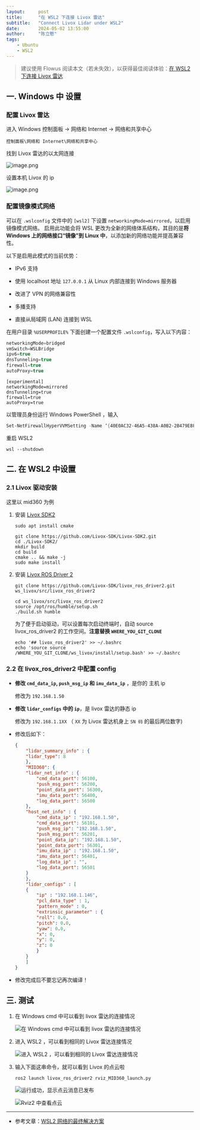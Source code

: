 ```yaml
---
layout:     post
title:      "在 WSL2 下连接 Livox 雷达"
subtitle:   "Connect Livox Lidar under WSL2"
date:       2024-05-02 13:55:00
author:     "陈立憨"
tags:
    - Ubuntu
    - WSL2
---
```


> 建议使用 Flowus 阅读本文（若未失效），以获得最佳阅读体验：[在 WSL2 下连接 Livox 雷达](https://flowus.cn/lihanchen/share/b32e10e4-b223-452e-8291-5303df318c31?code=4PP1RS)

## 一. Windows 中 设置

### 配置 Livox 雷达

进入 Windows 控制面板 → 网络和 Internet → 网络和共享中心

```
控制面板\网络和 Internet\网络和共享中心
```

找到 Livox 雷达的以太网连接

![image.png](/img/in-post/About_Ubuntu/Connect-Livox-Lidar-under-WSL2/image.png)

设置本机 Livox 的 ip

![image.png](/img/in-post/About_Ubuntu/Connect-Livox-Lidar-under-WSL2/image1.png)

### 配置镜像模式网络

可以在 `.wslconfig` 文件中的 `[wsl2]` 下设置 `networkingMode=mirrored`，以启用镜像模式网络。 启用此功能会将 WSL 更改为全新的网络体系结构，其目的是**将 Windows 上的网络接口“镜像”到 Linux 中**，以添加新的网络功能并提高兼容性。

以下是启用此模式的当前优势：

- IPv6 支持

- 使用 localhost 地址 `127.0.0.1` 从 Linux 内部连接到 Windows 服务器

- 改进了 VPN 的网络兼容性

- 多播支持

- 直接从局域网 (LAN) 连接到 WSL

在用户目录 `%USERPROFILE%` 下面创建一个配置文件 `.wslconfig`，写入以下内容：

```C
networkingMode=bridged
vmSwitch=WSLBridge
ipv6=true
dnsTunneling=true
firewall=true
autoProxy=true
```

```Shell
[experimental]
networkingMode=mirrored
dnsTunneling=true
firewall=true
autoProxy=true
```

以管理员身份运行 Windows PowerShell ，输入

```PowerShell
Set-NetFirewallHyperVVMSetting -Name ‘{40E0AC32-46A5-438A-A0B2-2B479E8F2E90}’ -DefaultInboundAction Allow
```

重启 WSL2

```Shell
wsl --shutdown
```

## 二. 在 WSL2 中设置

### 2.1 Livox 驱动安装

这里以 mid360 为例

1. 安装 [Livox SDK2](https://github.com/Livox-SDK/Livox-SDK2)

    ```Shell
    sudo apt install cmake
    ```

    ```Shell
    git clone https://github.com/Livox-SDK/Livox-SDK2.git
    cd ./Livox-SDK2/
    mkdir build
    cd build
    cmake .. && make -j
    sudo make install
    ```

1. 安装 [Livox ROS Driver 2](https://github.com/Livox-SDK/livox_ros_driver2)

    ```Shell
    git clone https://github.com/Livox-SDK/livox_ros_driver2.git ws_livox/src/livox_ros_driver2
    ```

    ```Shell
    cd ws_livox/src/livox_ros_driver2
    source /opt/ros/humble/setup.sh
    ./build.sh humble
    ```

    为了便于启动驱动，可以设置每次启动终端时，自动 source livox_ros_driver2 的工作空间。**注意替换 `WHERE_YOU_GIT_CLONE`**

    ```Shell
    echo '## livox_ros_driver2' >> ~/.bashrc
    echo 'source source /WHERE_YOU_GIT_CLONE/ws_livox/install/setup.bash' >> ~/.bashrc
    ```

### 2.2 在 livox_ros_driver2 中配置 config

- **修改 `cmd_data_ip`, `push_msg_ip` 和 `imu_data_ip`** ，是你的 主机 ip 

    修改为 `192.168.1.50`

- **修改 `lidar_configs` 中的 `ip`**，是 livox 雷达的静态 ip

    修改为 `192.168.1.1XX` （ `XX` 为 Livox 雷达机身上 `SN 码` 的最后两位数字)

- 修改后如下：

    ```json
    {
        "lidar_summary_info" : {
        "lidar_type": 8
        },
        "MID360": {
        "lidar_net_info" : {
            "cmd_data_port": 56100,
            "push_msg_port": 56200,
            "point_data_port": 56300,
            "imu_data_port": 56400,
            "log_data_port": 56500
        },
        "host_net_info" : {
            "cmd_data_ip" : "192.168.1.50",
            "cmd_data_port": 56101,
            "push_msg_ip": "192.168.1.50",
            "push_msg_port": 56201,
            "point_data_ip": "192.168.1.50",
            "point_data_port": 56301,
            "imu_data_ip" : "192.168.1.50",
            "imu_data_port": 56401,
            "log_data_ip" : "",
            "log_data_port": 56501
        }
        },
        "lidar_configs" : [
        {
            "ip" : "192.168.1.146",
            "pcl_data_type" : 1,
            "pattern_mode" : 0,
            "extrinsic_parameter" : {
            "roll": 0.0,
            "pitch": 0.0,
            "yaw": 0.0,
            "x": 0,
            "y": 0,
            "z": 0
            }
        }
        ]
    }
    ```

- 修改完成后不要忘记再次编译！

## 三. 测试
1. 在 Windows cmd 中可以看到 livox 雷达的连接情况

    ![在 Windows cmd 中可以看到 livox 雷达的连接情况](/img/in-post/About_Ubuntu/Connect-Livox-Lidar-under-WSL2/image2.png)

2. 进入 WSL2 ，可以看到相同的 Livox 雷达连接情况

    ![进入 WSL2 ，可以看到相同的 Livox 雷达连接情况](/img/in-post/About_Ubuntu/Connect-Livox-Lidar-under-WSL2/image3.png)

3. 输入下面这串命令，就可以看到 Livox 的点云啦

    ```Shell
    ros2 launch livox_ros_driver2 rviz_MID360_launch.py
    ```

    ![运行成功，显示点云消息已发布](/img/in-post/About_Ubuntu/Connect-Livox-Lidar-under-WSL2/image4.png)

    ![Rviz2 中查看点云](/img/in-post/About_Ubuntu/Connect-Livox-Lidar-under-WSL2/image5.png)

---

- 参考文章：[WSL2 网络的最终解决方案](https://zhuanlan.zhihu.com/p/593263088)